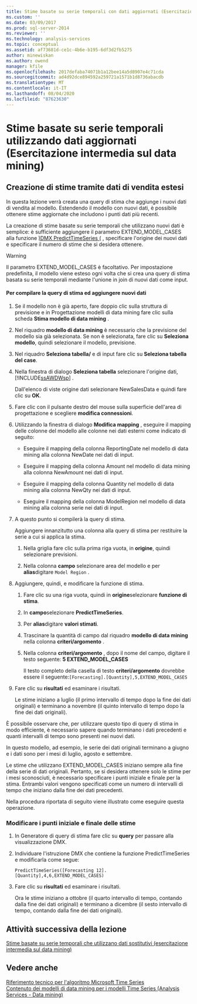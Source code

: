 ```yaml
---
title: Stime basate su serie temporali con dati aggiornati (Esercitazione intermedia sul data mining) | Microsoft Docs
ms.custom: ''
ms.date: 03/09/2017
ms.prod: sql-server-2014
ms.reviewer: ''
ms.technology: analysis-services
ms.topic: conceptual
ms.assetid: af73681d-ce1c-4b6e-b195-6df3d2fb5275
author: minewiskan
ms.author: owend
manager: kfile
ms.openlocfilehash: 2017defaba74071b1a12bee14a5d8907e4c71cda
ms.sourcegitcommit: ad4d92dce894592a259721a1571b1d8736abacdb
ms.translationtype: MT
ms.contentlocale: it-IT
ms.lasthandoff: 08/04/2020
ms.locfileid: "87623630"
---
```

# <a name="time-series-predictions-using-updated-data-intermediate-data-mining-tutorial"></a>Stime basate su serie temporali utilizzando dati aggiornati (Esercitazione intermedia sul data mining)
    
## <a name="creating-predictions-using-the-extended-sales-data"></a>Creazione di stime tramite dati di vendita estesi  
 In questa lezione verrà creata una query di stima che aggiunge i nuovi dati di vendita al modello. Estendendo il modello con nuovi dati, è possibile ottenere stime aggiornate che includono i punti dati più recenti.  
  
 La creazione di stime basate su serie temporali che utilizzano nuovi dati è semplice: è sufficiente aggiungere il parametro EXTEND_MODEL_CASES alla funzione [&#41;DMX PredictTimeSeries &#40;](/sql/dmx/predicttimeseries-dmx) , specificare l'origine dei nuovi dati e specificare il numero di stime che si desidera ottenere.  
  
> [!WARNING]  
>  Il parametro EXTEND_MODEL_CASES è facoltativo. Per impostazione predefinita, il modello viene esteso ogni volta che si crea una query di stima basata su serie temporali mediante l'unione in join di nuovi dati come input.  
  
#### <a name="to-build-the-prediction-query-and-add-new-data"></a>Per compilare la query di stima ed aggiungere nuovi dati  
  
1.  Se il modello non è già aperto, fare doppio clic sulla struttura di previsione e in Progettazione modelli di data mining fare clic sulla scheda **Stima modello di data mining** .  
  
2.  Nel riquadro **modello di data mining** è necessario che la previsione del modello sia già selezionata. Se non è selezionata, fare clic su **Seleziona modello**, quindi selezionare il modello, previsione.  
  
3.  Nel riquadro **Seleziona tabella/** e di input fare clic su **Seleziona tabella del case**.  
  
4.  Nella finestra di dialogo **Seleziona tabella** selezionare l'origine dati, [!INCLUDE[ssAWDWsp](../includes/ssawdwsp-md.md)] .  
  
     Dall'elenco di viste origine dati selezionare NewSalesData e quindi fare clic su **OK**.  
  
5.  Fare clic con il pulsante destro del mouse sulla superficie dell'area di progettazione e scegliere **modifica connessioni**.  
  
6.  Utilizzando la finestra di dialogo **Modifica mapping** , eseguire il mapping delle colonne del modello alle colonne nei dati esterni come indicato di seguito:  
  
    -   Eseguire il mapping della colonna ReportingDate nel modello di data mining alla colonna NewDate nei dati di input.  
  
    -   Eseguire il mapping della colonna Amount nel modello di data mining alla colonna NewAmount nei dati di input.  
  
    -   Eseguire il mapping della colonna Quantity nel modello di data mining alla colonna NewQty nei dati di input.  
  
    -   Eseguire il mapping della colonna ModelRegion nel modello di data mining alla colonna serie nei dati di input.  
  
7.  A questo punto si compilerà la query di stima.  
  
     Aggiungere innanzitutto una colonna alla query di stima per restituire la serie a cui si applica la stima.  
  
    1.  Nella griglia fare clic sulla prima riga vuota, in **origine**, quindi selezionare previsioni.  
  
    2.  Nella colonna **campo** selezionare area del modello e per **alias**digitare `Model Region` .  
  
8.  Aggiungere, quindi, e modificare la funzione di stima.  
  
    1.  Fare clic su una riga vuota, quindi in **origine**selezionare **funzione di stima**.  
  
    2.  In **campo**selezionare **PredictTimeSeries**.  
  
    3.  Per **alias**digitare **valori stimati**.  
  
    4.  Trascinare la quantità di campo dal riquadro **modello di data mining** nella colonna **criteri/argomento** .  
  
    5.  Nella colonna **criteri/argomento** , dopo il nome del campo, digitare il testo seguente: **5 EXTEND_MODEL_CASES**  
  
         Il testo completo della casella di testo **criteri/argomento** dovrebbe essere il seguente:`[Forecasting].[Quantity],5,EXTEND_MODEL_CASES`  
  
9. Fare clic su **risultati** ed esaminare i risultati.  
  
     Le stime iniziano a luglio (il primo intervallo di tempo dopo la fine dei dati originali) e terminano a novembre (il quinto intervallo di tempo dopo la fine dei dati originali).  
  
 È possibile osservare che, per utilizzare questo tipo di query di stima in modo efficiente, è necessario sapere quando terminano i dati precedenti e quanti intervalli di tempo sono presenti nei nuovi dati.  
  
 In questo modello, ad esempio, le serie dei dati originali terminano a giugno e i dati sono per i mesi di luglio, agosto e settembre.  
  
 Le stime che utilizzano EXTEND_MODEL_CASES iniziano sempre alla fine della serie di dati originali. Pertanto, se si desidera ottenere solo le stime per i mesi sconosciuti, è necessario specificare i punti iniziale e finale per la stima. Entrambi valori vengono specificati come un numero di intervalli di tempo che iniziano dalla fine dei dati precedenti.  
  
 Nella procedura riportata di seguito viene illustrato come eseguire questa operazione.  
  
### <a name="change-the-start-and-end-points-of-the-predictions"></a>Modificare i punti iniziale e finale delle stime  
  
1.  In Generatore di query di stima fare clic su **query** per passare alla visualizzazione DMX.  
  
2.  Individuare l'istruzione DMX che contiene la funzione PredictTimeSeries e modificarla come segue:  
  
     `PredictTimeSeries([Forecasting 12].[Quantity],4,6,EXTEND_MODEL_CASES)`  
  
3.  Fare clic su **risultati** ed esaminare i risultati.  
  
     Ora le stime iniziano a ottobre (il quarto intervallo di tempo, contando dalla fine dei dati originali) e terminano a dicembre (il sesto intervallo di tempo, contando dalla fine dei dati originali).  
  
## <a name="next-task-in-lesson"></a>Attività successiva della lezione  
 [Stime basate su serie temporali che utilizzano dati sostitutivi &#40;esercitazione intermedia sul data mining&#41;](../../2014/tutorials/time-series-predictions-replacement-data-intermediate-data-mining.md)  
  
## <a name="see-also"></a>Vedere anche  
 [Riferimento tecnico per l'algoritmo Microsoft Time Series](../../2014/analysis-services/data-mining/microsoft-time-series-algorithm-technical-reference.md)   
 [Contenuto dei modelli di data mining per i modelli Time Series &#40;Analysis Services - Data mining&#41;](../../2014/analysis-services/data-mining/mining-model-content-for-time-series-models-analysis-services-data-mining.md)  
  
  

